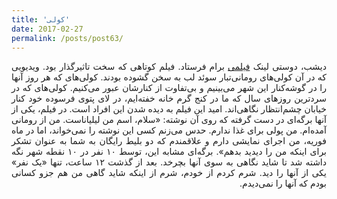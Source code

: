 ```yaml
---
title: 'کولی'
date: 2017-02-27
permalink: /posts/post63/
---
```

<div align="justify" dir="rtl">

دیشب، دوستی لینک <a href="https://www.youtube.com/watch?v=5jUt1SSxerE&feature=youtu.be&fbclid=IwAR2Nk8PBfIT1qPJsIddb7fi73B5NuW3ACcxUBE2BaCNSp5_zUuuVzlAhats&ab_channel=Folkoperan">فیلمی</a> برام فرستاد. فیلم کوتاهی که سخت تاثیرگذار بود. ویدیویی که در آن کولی‌های رومانی‌تبار سوئد لب به سخن گشوده بودند. کولی‌های که هر روز آنها را در گوشه‌کنار این شهر می‌بینیم‌ و بی‌تفاوت از کنارشان عبور می‌کنیم. کولی‌های که در سردترین روزهای سال که ما در کنج گرم خانه خفته‌ایم، در لای پتوی فرسوده خود کنار خیابان چشم‌انتظار نگاهی‌اند. امید این فیلم به دیده شدن این افراد است. در فیلم، یکی از آنها برگه‌ای در دست گرفته که روی آن نوشته: «سلام، اسم من لیلیاناست. من از رومانی آمده‌ام. من پولی برای غذا ندارم. حدس می‌زنم کسی این نوشته را نمی‌خواند، اما در ماه فوریه، من اجرای نمایشی دارم و علاقمندم که دو بلیط رایگان به شما به عنوان تشکر برای اینکه من را دیدید بدهم». برگه‌ای مشابه این، توسط ۱۰ نفر در ۱۰ نقطه شهر نگه داشته شد تا شاید نگاهی به سوی آنها بچرخد. بعد از گذشت ۱۲ ساعت، تنها «یک نفر» یکی از آنها را دید. شرم کردم از خودم، شرم از اینکه شاید گاهی من هم جزو کسانی بودم که آنها را نمی‌دیدم.

</div>
